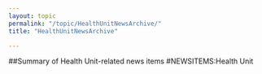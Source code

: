 ```yaml
---
layout: topic
permalink: "/topic/HealthUnitNewsArchive/"
title: "HealthUnitNewsArchive"

---
```


##Summary of Health Unit-related news items
#NEWSITEMS:Health Unit
